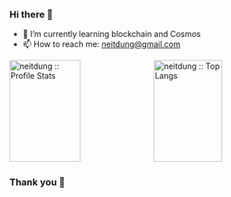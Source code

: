 ### Hi there 👋
- 🔭 I’m currently learning blockchain and Cosmos
- 📫 How to reach me: <a href="mailto:neitdung@gmail.com">neitdung@gmail.com</a>

<p>
  <img height="180em" width="50%" src="https://github-readme-stats.vercel.app/api?username=neitdung&show_icons=true&theme=gruvbox_light" alt="neitdung :: Profile Stats" />
  <img height="180em" width="49%" styles="align: right" src="https://github-readme-stats.vercel.app/api/top-langs/?username=neitdung&langs_count=10&theme=gruvbox_light&layout=compact" alt="neitdung :: Top Langs" /></p>
  
### Thank you 🤟
